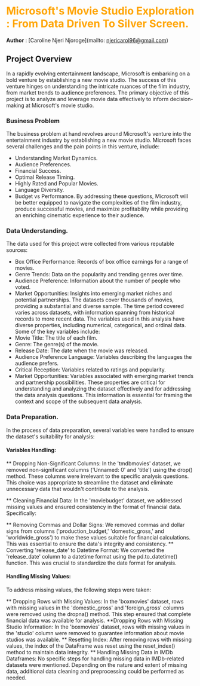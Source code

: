 # <span style="color: orange;">  Microsoft's Movie Studio Exploration : From Data Driven To Silver Screen.</span>
**Author** : [Caroline Njeri Njoroge](mailto: njericarol96@gmail.com)
## Project Overview
In a rapidly evolving entertainment landscape, Microsoft is embarking on a bold venture by establishing a new movie studio. The success of this venture hinges on understanding the intricate nuances of the film industry, from market trends to audience preferences. The primary objective of this project is to analyze and leverage movie data effectively to inform decision-making at Microsoft's movie studio. 

### Business Problem
The business problem at hand revolves around Microsoft's venture into the entertainment industry by establishing a new movie studio.
Microsoft faces several challenges and the pain points in this venture, include:
* Understanding Market Dynamics.
* Audience Preferences.
* Financial Success.
* Optimal Release Timing.
* Highly Rated and Popular Movies.
* Language Diversity.
* Budget vs Performance.
By addressing these questions, Microsoft will be better equipped to navigate the complexities of the film industry, produce successful movies, and maximize profitability while providing an enriching cinematic experience to their audience.

### Data Understanding.
The data used for this project were collected from various reputable sources:
* Box Office Performance: Records of box office earnings for a range of movies.
* Genre Trends: Data on the popularity and trending genres over time.
* Audience Preference: Information about the number of people who voted.
* Market Opportunities: Insights into emerging market niches and potential partnerships.
The datasets cover thousands of movies, providing a substantial and diverse sample. The time period covered varies across datasets, with information spanning from historical records to more recent data.
The variables used in this analysis have diverse properties, including numerical, categorical, and ordinal data. Some of the key variables include:
* Movie Title: The title of each film.
* Genre: The genre(s) of the movie.
* Release Date: The date when the movie was released.
* Audience Preference Language: Variables describing the languages the audience prefers.
* Critical Reception: Variables related to ratings and popularity.
* Market Opportunities: Variables associated with emerging market trends and partnership possibilities.
These properties are critical for understanding and analyzing the dataset effectively and for addressing the data analysis questions. This information is essential for framing the context and scope of the subsequent data analysis.

### Data Preparation.
In the process of data preparation, several variables were handled to ensure the dataset's suitability for analysis:
#### Variables Handling:
** Dropping Non-Significant Columns: In the 'tmdbmovies' dataset, we removed non-significant columns ('Unnamed: 0' and 'title') using the drop() method. These columns were irrelevant to the specific analysis questions. This choice was appropriate to streamline the dataset and eliminate unnecessary data that wouldn't contribute to the analysis.

** Cleaning Financial Data: In the 'moviebudget' dataset, we addressed missing values and ensured consistency in the format of financial data. Specifically:

** Removing Commas and Dollar Signs: We removed commas and dollar signs from columns ('production_budget,' 'domestic_gross,' and 'worldwide_gross') to make these values suitable for financial calculations. This was essential to ensure the data's integrity and consistency.
** Converting 'release_date' to Datetime Format: We converted the 'release_date' column to a datetime format using the pd.to_datetime() function. This was crucial to standardize the date format for analysis.
#### Handling Missing Values:
To address missing values, the following steps were taken:

** Dropping Rows with Missing Values: In the 'boxmovies' dataset, rows with missing values in the 'domestic_gross' and 'foreign_gross' columns were removed using the dropna() method. This step ensured that complete financial data was available for analysis.
**Dropping Rows with Missing Studio Information: In the 'boxmovies' dataset, rows with missing values in the 'studio' column were removed to guarantee information about movie studios was available.
** Resetting Index: After removing rows with missing values, the index of the DataFrame was reset using the reset_index() method to maintain data integrity.
** Handling Missing Data in IMDb Dataframes: No specific steps for handling missing data in IMDb-related datasets were mentioned. Depending on the nature and extent of missing data, additional data cleaning and preprocessing could be performed as needed.

